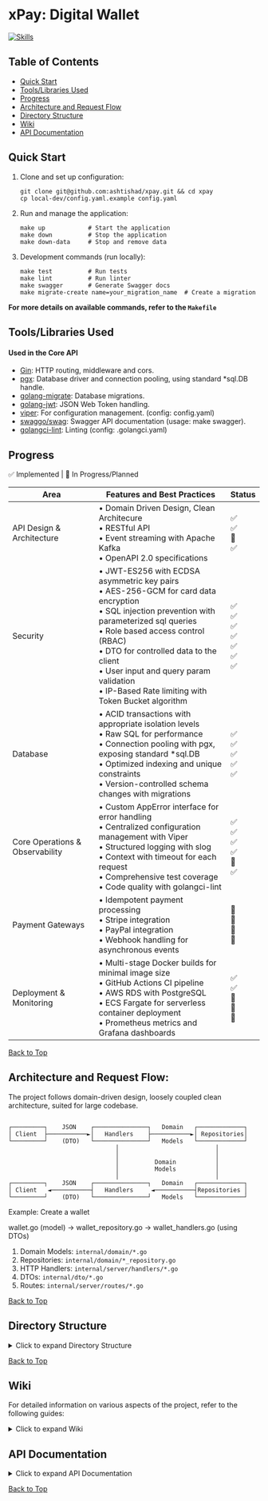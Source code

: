 # xPay: Digital Wallet
<a name="top"></a>

<p align="left">
  <a href="https://www.linkedin.com/in/ashef/">
    <img src="https://skillicons.dev/icons?i=go,docker,kubernetes,postgresql,aws,kafka&theme=light" alt="Skills" />
  </a>
</p>

## Table of Contents
- [Quick Start](#quick-start)
- [Tools/Libraries Used](#toolslibraries-used)
- [Progress](#progress)
- [Architecture and Request Flow](#architecture-and-request-flow)
- [Directory Structure](#directory-structure)
- [Wiki](#wiki)
- [API Documentation](#api-documentation)

## Quick Start

1. Clone and set up configuration:
   ```
   git clone git@github.com:ashtishad/xpay.git && cd xpay
   cp local-dev/config.yaml.example config.yaml
   ```

2. Run and manage the application:
   ```
   make up            # Start the application
   make down          # Stop the application
   make down-data     # Stop and remove data
   ```

3. Development commands (run locally):
   ```
   make test          # Run tests
   make lint          # Run linter
   make swagger       # Generate Swagger docs
   make migrate-create name=your_migration_name  # Create a migration
   ```

**For more details on available commands, refer to the `Makefile`**


## Tools/Libraries Used

#### Used in the Core API
- [Gin](https://github.com/gin-gonic/gin): HTTP routing, middleware and cors.
- [pgx](https://github.com/jackc/pgx): Database driver and connection pooling, using standard *sql.DB handle.
- [golang-migrate](https://github.com/golang-migrate/migrate): Database migrations.
- [golang-jwt](https://github.com/golang-jwt/jwt/): JSON Web Token handling.
- [viper](https://github.com/spf13/viper): For configuration management. (config: config.yaml)
- [swaggo/swag](https://github.com/swaggo/swag): Swagger API documentation (usage: make swagger).
- [golangci-lint](https://golangci-lint.run/): Linting (config: .golangci.yaml)

</details>

## Progress

✅ Implemented | 🔄 In Progress/Planned

| Area | Features and Best Practices | Status |
|------|------------------------------|--------|
| API Design & Architecture | • Domain Driven Design, Clean Architecure <br>• RESTful API<br>• Event streaming with Apache Kafka<br>• OpenAPI 2.0 specifications | ✅<br>✅<br>🔄<br>✅ |
| Security | • JWT-ES256 with ECDSA asymmetric key pairs<br>• AES-256-GCM for card data encryption<br>• SQL injection prevention with parameterized sql queries<br>• Role based access control (RBAC) <br>• DTO for controlled data to the client<br>• User input and query param validation<br>• IP-Based Rate limiting with Token Bucket algorithm | ✅<br>✅<br>✅<br>✅<br>✅<br>✅<br>✅ |
| Database | • ACID transactions with appropriate isolation levels<br>• Raw SQL for performance<br>• Connection pooling with pgx, exposing standard *sql.DB<br>• Optimized indexing and unique constraints<br>• Version-controlled schema changes with migrations | ✅<br>✅<br>✅<br>✅<br>✅ |
| Core Operations & Observability | • Custom AppError interface for error handling<br>• Centralized configuration management with Viper<br>• Structured logging with slog<br>• Context with timeout for each request <br>• Comprehensive test coverage<br>• Code quality with golangci-lint | ✅<br>✅<br>✅<br>✅<br>🔄<br>✅ |
| Payment Gateways | • Idempotent payment processing<br>• Stripe integration<br>• PayPal integration<br>• Webhook handling for asynchronous events | 🔄<br>🔄<br>🔄<br>🔄 |
| Deployment & Monitoring | • Multi-stage Docker builds for minimal image size <br>• GitHub Actions CI pipeline<br>• AWS RDS with PostgreSQL<br>• ECS Fargate for serverless container deployment<br>• Prometheus metrics and Grafana dashboards | ✅<br>✅<br>🔄<br>🔄<br>🔄 |

<a href="#top">Back to Top</a>

## Architecture and Request Flow:

The project follows domain-driven design, loosely coupled clean architecture, suited for large codebase.

```

┌─────────┐    JSON    ┌───────────────┐   Domain   ┌─────────────┐
│ Client  ├───────────►│   Handlers    ├───────────►│ Repositories│
└─────────┘    (DTO)   └───────────────┘   Models   └─────────────┘
                              │                           │
                              │                           │
                              │          Domain           │
                              │          Models           │
                              │                           │
┌─────────┐    JSON    ┌───────────────┐   Domain   ┌─────────────┐
│ Client   ◄───────────┤   Handlers     ◄───────────┤Repositories │
└─────────┘    (DTO)   └───────────────┘   Models   └─────────────┘

```
Example: Create a wallet

wallet.go (model) -> wallet_repository.go -> wallet_handlers.go (using DTOs)

1. Domain Models: `internal/domain/*.go`
2. Repositories: `internal/domain/*_repository.go`
3. HTTP Handlers: `internal/server/handlers/*.go`
4. DTOs: `internal/dto/*.go`
5. Routes: `internal/server/routes/*.go`

<a href="#top">Back to Top</a>

## Directory Structure

<details>
<summary>Click to expand Directory Structure</summary>

command: `tree -a -I '.git|.DS_Store|.gitignore|.idea|.vscode|docs'`

```bash
├── .github
│   └── workflows
│       └── test.yaml                 # CI/CD pipeline for running tests
├── internal
│   ├── domain
│   │   ├── card.go                   # Card domain model
│   │   ├── card_repository.go        # Card repository interface, database interactions
│   │   ├── helpers.go                # Domain-specific helper functions
│   │   ├── user.go                   # User domain model
│   │   ├── user_repository.go        # User repository interface, database interactions
│   │   ├── wallet.go                 # Wallet domain model
│   │   └── wallet_repository.go      # Wallet repository interface, database interactions
│   ├── dto
│   │   ├── auth.go                   # Authentication-related DTOs/REST API Request Response Structurers
│   │   ├── card.go                   # Card-related DTOs
│   │   ├── shared.go                 # Shared DTO structures
│   │   └── wallet.go                 # User-related DTOs
│   │   └── wallet.go                 # Wallet-related DTOs
│   ├── secure
│   │   ├── card_aes.go               # Card AES-256 with GCM mode, Validate, Encrypt and Decrypt
│   │   ├── jwt.go                    # JWT token handling, generate and validate tokens
│   │   ├── rbac.go                   # Role based access control (RBAC) policies
│   │   ├── password.go               # Password hashing and verification with bcrypt
│   │   └── password_test.go          # Password utility tests
│   ├── server
│   │   ├── handlers
│   │   │   ├── auth.go               # Login, Register handlers
│   │   │   ├── card.go               # Card http handlers
│   │   │   ├── helpers.go            # Handlers helper functions
│   │   │   └── user.go               # User HTTP handlers
│   │   │   └── wallet.go             # Wallet HTTP handlers
│   │   ├── middlewares
│   │   │   ├── auth.go               # Auth middleware (Validate token, Set Authorized user in req context)
│   │   │   ├── cors.go               # CORS middleware
│   │   │   ├── gin_logger.go         # Custom Logging middleware for gin
│   │   │   ├── middlewares.go        # Core Middleware setup
│   │   │   └── rate_limiter.go       # IP-Based rate limiter with token bucket algorithm
│   │   │   └── request_id.go         # Request ID middleware, sets X-Request-ID header
│   │   ├── routes
│   │   │   ├── auth.go               # Authentication routes
│   │   │   ├── card.go               # Card routes
│   │   │   ├── routes.go             # Core routes setup
│   │   │   └── user.go               # User  routes
│   │   │   └── wallet.go             # Wallet routes
│   │   └── server.go                  # HTTP server setup with gin
│   ├── infra
│   │   ├── postgres
│   │   │   ├── postgres_connection.go    # Postgres connection setup with pgx, returns *sql.DB
│   │   │   └── postgres_migrations.go    # Database migration handling with golang-migrate/v4
│   │   ├── kafka
│   │   │   └── sample.md                 # Placeholder for Kafka integration
│   ├── common
│   │   ├── app_errs.go               # Custom error types
│   │   ├── config.go                 # Configuration management
│   │   ├── constants.go              # Global constants
│   │   ├── context_keys.go           # Context key definitions
│   │   ├── custom_err_messages.go    # Error message definitions
│   │   ├── slog_config.go            # Structured logging configuration
│   │   ├── timeouts.go               # Context timeout constants
├── migrations
│   ├── 000001_create_users_table.down.sql   # User table rollback
│   ├── 000001_create_users_table.up.sql     # User table creation
│   ├── 000002_create_wallets_table.down.sql # Wallet table rollback
│   └── 000002_create_wallets_table.up.sql   # Wallet table creation
│   ├── 000003_create_cards_table.down.sql   # Cards table rollback
│   └── 000003_create_cards_table.up.sql     # Cards table creation
├── scripts
│   └── pre-push                      # Git pre-push hook (ensures run tests and lint before every push)
├── local-dev
│   └── config.yaml.example           # Example configuration file (place it to project root as `config.yaml`)
├── config.yaml                       # Application configuration
├── main.go                           # Application entry point
├── Makefile                          # Development commands and shortcuts
├── Dockerfile                        # Docker file with multi stage builds
├── .dockerignore                     # Directories to ignore in the Docker builds
├── README.md                         # Project documentation
├── compose.yaml                      # Docker Compose configuration
├── go.mod                            # Go module definition
├── go.sum                            # Go module checksums
└── .air.toml                         # Live reload configuration with air
```

</details>

<a href="#top">Back to Top</a>

## Wiki

For detailed information on various aspects of the project, refer to the following guides:

<details>
<summary>Click to expand Wiki</summary>

- [Makefile Commands](https://github.com/ashtishad/xpay/blob/main/docs/wiki/makefile.md): Comprehensive guide to all Make commands used in development and deployment.
- [Configuration Management](https://github.com/ashtishad/xpay/blob/main/docs/wiki/config.md): Learn how to manage application configuration using Viper.
- [Dockerfile Guide](https://github.com/ashtishad/xpay/blob/main/docs/wiki/dockerfile.md): Instructions for building and running the XPay application in Docker.
- [Generating Secrets](https://github.com/ashtishad/xpay/blob/main/docs/wiki/generating_secrets.md): Procedures for generating and managing cryptographic keys and secrets.
- [GitHub Actions Test Workflow](https://github.com/ashtishad/xpay/blob/main/docs/wiki/github_actions_test_workflow.md): Understanding the CI/CD pipeline setup using GitHub Actions.
- [Linter Configuration](https://github.com/ashtishad/xpay/blob/main/docs/wiki/linter_config.md): Explanation of golangci-lint setup and usage in the project.
- [Configuration and Key Management in Production](https://github.com/ashtishad/xpay/blob/main/docs/wiki/configuration_key_management_in_production.md): Best practices for managing configs and secrets in production environments.
- [Zed/VSCode Shortcuts](https://github.com/ashtishad/xpay/blob/main/docs/wiki/zed_vscode_shortcuts.md): Helpful keyboard shortcuts for efficient coding in Zed or VSCode editors.

</details>

## API Documentation

<details>
<summary>Click to expand API Documentation</summary>

### Authentication Endpoints

#### Register User
- **URL**: `/api/v1/register`
- **Method**: `POST`
- **Description**: Registers a new user with hashed password, generates JWT tokens, sets an HTTP-only cookie and X-Request-Id header.
- **Access**: Public
- **Request Body**:
  ```json
  {
    "fullName": "John Doe",
    "email": "someone@example.com",
    "password": "samplepass"
  }
  ```
- **Success Response**: `201 Created`
- **Error Responses**: `400 Bad Request`, `409 Conflict`, `500 Internal Server Error`

#### Login
- **URL**: `/api/v1/login`
- **Method**: `POST`
- **Description**: Authenticate a user, verifies password, generates JWT token, sets an HTTP-only cookie and X-Request-Id header.
- **Access**: Public
- **Request Body**:
  ```json
  {
    "email": "someone@example.com",
    "password": "samplepass"
  }
  ```
- **Success Response**: `200 OK`
- **Error Responses**: `400 Bad Request`, `401 Unauthorized`, `404 Not Found`, `500 Internal Server Error`

### User Management Endpoints

#### Create User with Specific Role
- **URL**: `/api/v1/users`
- **Method**: `POST`
- **Description**: Creates a new user with a specific role.
- **Access**: Admin (can create any role), Agent (can create user or merchant roles)
- **Authentication**: Required (Bearer Token)
- **Request Body**:
  ```json
  {
    "fullName": "Keanu Reeves",
    "email": "keanu@example.com",
    "password": "keanupass",
    "role": "admin"
  }
  ```
- **Success Response**: `201 Created`
- **Error Responses**: `400 Bad Request`, `401 Unauthorized`, `403 Forbidden`, `409 Conflict`, `500 Internal Server Error`

### Wallet Endpoints

#### Create a New Wallet
- **URL**: `/api/v1/users/{user_uuid}/wallets`
- **Method**: `POST`
- **Access**: Admin, Merchant, User
- **Authentication**: Required (Bearer Token)
- **Request Body**:
  ```json
  {
    "currency": "USD"
  }
  ```
- **Success Response**: `201 Created`
- **Error Responses**: `400 Bad Request`, `401 Unauthorized`, `403 Forbidden`, `409 Conflict`, `500 Internal Server Error`

#### Get Wallet Balance
- **URL**: `/api/v1/users/{user_uuid}/wallets/{wallet_uuid}/balance`
- **Method**: `GET`
- **Access**: Admin, Agent, Merchant, User (own wallet only)
- **Authentication**: Required (Bearer Token)
- **Success Response**: `200 OK`
- **Error Responses**: `401 Unauthorized`, `403 Forbidden`, `404 Not Found`, `500 Internal Server Error`

#### Update Wallet Status
- **URL**: `/api/v1/users/{user_uuid}/wallets/{wallet_uuid}/status`
- **Method**: `PATCH`
- **Access**: Admin, Agent, Merchant, User (own wallet only)
- **Authentication**: Required (Bearer Token)
- **Request Body**:
  ```json
  {
    "status": "inactive"
  }
  ```
- **Success Response**: `200 OK`
- **Error Responses**: `400 Bad Request`, `401 Unauthorized`, `403 Forbidden`, `404 Not Found`, `500 Internal Server Error`

### Card Endpoints

#### Add a New Card to Wallet
- **URL**: `/api/v1/users/{user_uuid}/wallets/{wallet_uuid}/cards`
- **Method**: `POST`
- **Access**: Admin, Merchant, User (own wallet only)
- **Authentication**: Required (Bearer Token)
- **Request Body**:
  ```json
  {
    "cardNumber": "4111111111111111",
    "provider": "visa",
    "type": "credit",
    "expiryDate": "12/25",
    "cvv": "123"
  }
  ```
- **Success Response**: `201 Created`
- **Error Responses**: `400 Bad Request`, `401 Unauthorized`, `403 Forbidden`, `404 Not Found`, `409 Conflict`, `500 Internal Server Error`

#### Get Card Details
- **URL**: `/api/v1/users/{user_uuid}/wallets/{wallet_uuid}/cards/{card_uuid}`
- **Method**: `GET`
- **Access**: Admin, Agent (read-only), Merchant, User (own cards only)
- **Authentication**: Required (Bearer Token)
- **Success Response**: `200 OK`
- **Error Responses**: `401 Unauthorized`, `403 Forbidden`, `404 Not Found`, `500 Internal Server Error`

#### Update Card Details
- **URL**: `/api/v1/users/{user_uuid}/wallets/{wallet_uuid}/cards/{card_uuid}`
- **Method**: `PATCH`
- **Access**: Admin, Merchant, User (own cards only)
- **Authentication**: Required (Bearer Token)
- **Request Body**:
  ```json
  {
    "expiryDate": "12/26",
    "status": "inactive"
  }
  ```
- **Success Response**: `200 OK`
- **Error Responses**: `400 Bad Request`, `401 Unauthorized`, `403 Forbidden`, `404 Not Found`, `500 Internal Server Error`

#### Delete Card
- **URL**: `/api/v1/users/{user_uuid}/wallets/{wallet_uuid}/cards/{card_uuid}`
- **Method**: `DELETE`
- **Access**: Admin, Merchant, User (own cards only)
- **Authentication**: Required (Bearer Token)
- **Success Response**: `200 OK`
- **Error Responses**: `401 Unauthorized`, `403 Forbidden`, `404 Not Found`, `500 Internal Server Error`

#### List Cards
- **URL**: `/api/v1/users/{user_uuid}/wallets/{wallet_uuid}/cards`
- **Method**: `GET`
- **Access**: Admin, Agent (read-only), Merchant, User (own wallet only)
- **Authentication**: Required (Bearer Token)
- **Query Parameters**:
  - `provider` (optional): Filter by card provider
  - `status` (optional): Filter by card status
- **Success Response**: `200 OK`
- **Error Responses**: `401 Unauthorized`, `403 Forbidden`, `500 Internal Server Error`

</details>

[Back to Top](#top)
